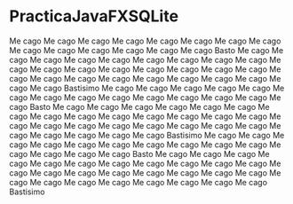 # PracticaJavaFXSQLite
Me cago
Me cago
Me cago
Me cago
Me cago
Me cago
Me cago
Me cago
Me cago
Me cago
Me cago
Me cago
Me cago
Me cago
Basto
Me cago
Me cago
Me cago
Me cago
Me cago
Me cago
Me cago
Me cago
Me cago
Me cago
Me cago
Me cago
Me cago
Me cago
Me cago
Me cago
Me cago
Me cago
Me cago
Me cago
Me cago
Me cago
Me cago
Me cago
Me cago
Me cago
Me cago
Bastisimo
Me cago
Me cago
Me cago
Me cago
Me cago
Me cago
Me cago
Me cago
Me cago
Me cago
Me cago
Me cago
Me cago
Me cago
Basto
Me cago
Me cago
Me cago
Me cago
Me cago
Me cago
Me cago
Me cago
Me cago
Me cago
Me cago
Me cago
Me cago
Me cago
Me cago
Me cago
Me cago
Me cago
Me cago
Me cago
Me cago
Me cago
Me cago
Me cago
Me cago
Me cago
Me cago
Bastisimo
Me cago
Me cago
Me cago
Me cago
Me cago
Me cago
Me cago
Me cago
Me cago
Me cago
Me cago
Me cago
Me cago
Me cago
Basto
Me cago
Me cago
Me cago
Me cago
Me cago
Me cago
Me cago
Me cago
Me cago
Me cago
Me cago
Me cago
Me cago
Me cago
Me cago
Me cago
Me cago
Me cago
Me cago
Me cago
Me cago
Me cago
Me cago
Me cago
Me cago
Me cago
Me cago
Bastisimo
